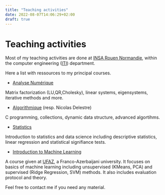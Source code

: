```yaml
---
title: "Teaching activities"
date: 2022-08-07T14:06:29+02:00
draft: true
---
```


# Teaching activities
Most of my teaching activities are done at [INSA Rouen
Normandie](https://www.insa-rouen.fr/), within the computer engineering
([ITI](https://www.insa-rouen.fr/formation/specialites-ingenieurses/informatique-et-technologie-de-linformation))
department.

Here a list with ressources to my principal courses.

* [Analyse Numérique](https://moodle.insa-rouen.fr/course/view.php?id=159)

Matrix factorization (LU,QR,Cholesky), linear systems, eigensystems, iterative methods and more.

* [Algorithmique](https://moodle.insa-rouen.fr/course/view.php?id=60) (resp. Nicolas Delestre)

C programming, collections, dynamic data structure, advanced algortihms.

* [Statistics](https://moodle.insa-rouen.fr/course/view.php?id=169) 

Introduction to statistics and data science including descriptive statistics, linear
regression and statistical signifiance tests.

* [Introduction to Machine Learning](https://moodle.unistra.fr/course/view.php?id=999)

A course given at [UFAZ](https://www.ufaz.az/), a Franco-Azerbaijani university. It
focuses on basics of machine learning including unsupervised (KMeans, PCA) and supervised
(Ridge Regression, SVM) methods. It also includes evaluation protocol and theory.


Feel free to contact me if you need any material.


